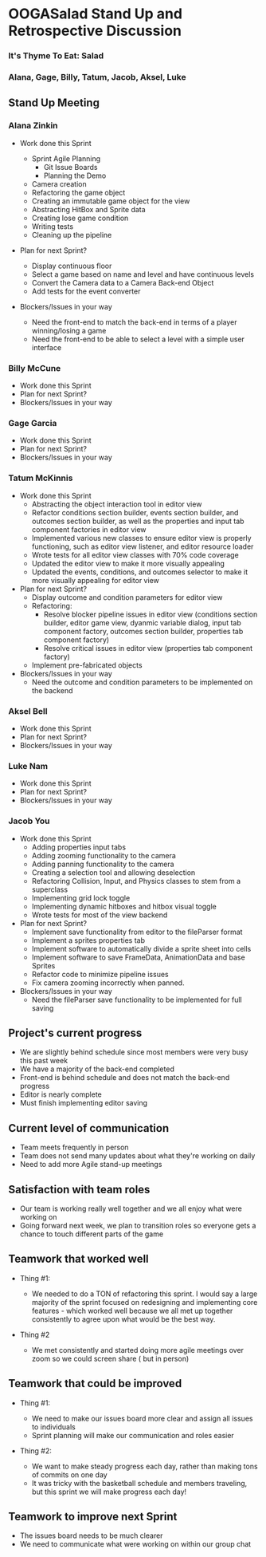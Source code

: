 # OOGASalad Stand Up and Retrospective Discussion

### It's Thyme To Eat: Salad

### Alana, Gage, Billy, Tatum, Jacob, Aksel, Luke

## Stand Up Meeting

### Alana Zinkin

* Work done this Sprint

    * Sprint Agile Planning
        * Git Issue Boards
        * Planning the Demo
    * Camera creation
    * Refactoring the game object
    * Creating an immutable game object for the view
    * Abstracting HitBox and Sprite data
    * Creating lose game condition
    * Writing tests
    * Cleaning up the pipeline
* Plan for next Sprint?

    * Display continuous floor
    * Select a game based on name and level and have continuous levels
    * Convert the Camera data to a Camera Back-end Object
    * Add tests for the event converter
* Blockers/Issues in your way

    * Need the front-end to match the back-end in terms of a player winning/losing a game
    * Need the front-end to be able to select a level with a simple user interface

### Billy McCune

* Work done this Sprint
* Plan for next Sprint?
* Blockers/Issues in your way

### Gage Garcia

* Work done this Sprint
* Plan for next Sprint?
* Blockers/Issues in your way

### Tatum McKinnis

* Work done this Sprint
    * Abstracting the object interaction tool in editor view
    * Refactor conditions section builder, events section builder, and outcomes section builder, as
      well as the properties and input tab component factories in editor view
    * Implemented various new classes to ensure editor view is properly functioning, such as editor
      view listener, and editor resource loader
    * Wrote tests for all editor view classes with 70% code coverage
    * Updated the editor view to make it more visually appealing
    * Updated the events, conditions, and outcomes selector to make it more visually appealing for
      editor view
* Plan for next Sprint?
    * Display outcome and condition parameters for editor view
    * Refactoring:
        * Resolve blocker pipeline issues in editor view (conditions section builder, editor game
          view, dyanmic variable dialog, input tab component factory, outcomes section builder,
          properties tab component factory)
        * Resolve critical issues in editor view (properties tab component factory)
    * Implement pre-fabricated objects
* Blockers/Issues in your way
    * Need the outcome and condition parameters to be implemented on the backend

### Aksel Bell

* Work done this Sprint
* Plan for next Sprint?
* Blockers/Issues in your way

### Luke Nam

* Work done this Sprint
* Plan for next Sprint?
* Blockers/Issues in your way

### Jacob You

* Work done this Sprint
  * Adding properties input tabs
  * Adding zooming functionality to the camera
  * Adding panning functionality to the camera
  * Creating a selection tool and allowing deselection
  * Refactoring Collision, Input, and Physics classes to stem from a superclass
  * Implementing grid lock toggle
  * Implementing dynamic hitboxes and hitbox visual toggle
  * Wrote tests for most of the view backend
* Plan for next Sprint?
  * Implement save functionality from editor to the fileParser format
  * Implement a sprites properties tab
  * Implement software to automatically divide a sprite sheet into cells
  * Implement software to save FrameData, AnimationData and base Sprites
  * Refactor code to minimize pipeline issues
  * Fix camera zooming incorrectly when panned.
* Blockers/Issues in your way
  * Need the fileParser save functionality to be implemented for full saving

## Project's current progress

* We are slightly behind schedule since most members were very busy this past week
* We have a majority of the back-end completed
* Front-end is behind schedule and does not match the back-end progress
* Editor is nearly complete
* Must finish implementing editor saving

## Current level of communication

* Team meets frequently in person
* Team does not send many updates about what they're working on daily
* Need to add more Agile stand-up meetings

## Satisfaction with team roles

* Our team is working really well together and we all enjoy what were working on
* Going forward next week, we plan to transition roles so everyone gets a chance to touch different
  parts of the game

## Teamwork that worked well

* Thing #1:

    * We needed to do a TON of refactoring this sprint. I would say a large majority of the sprint
      focused on redesigning and implementing core features - which worked well because we all met
      up together consistently to agree upon what would be the best way.
* Thing #2

    * We met consistently and started doing more agile meetings over zoom so we could screen share (
      but in person)

## Teamwork that could be improved

* Thing #1:

    * We need to make our issues board more clear and assign all issues to individuals
    * Sprint planning will make our communication and roles easier
* Thing #2:

    * We want to make steady progress each day, rather than making tons of commits on one day
    * It was tricky with the basketball schedule and members traveling, but this sprint we will make
      progress each day!

## Teamwork to improve next Sprint

* The issues board needs to be much clearer
* We need to communicate what were working on within our group chat
